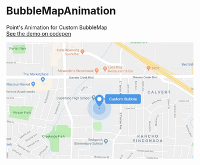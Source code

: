 # BubbleMapAnimation
Point's Animation for Custom BubbleMap
<br>
<a href="https://codepen.io/leonardopro/pen/moLbEQ" target="_blank">See the demo on codepen</a>
<br>
<p align="center">
  <img src="screen_project.png" width="720" alt="Point's Animation for Custom BubbleMap">
</p>
